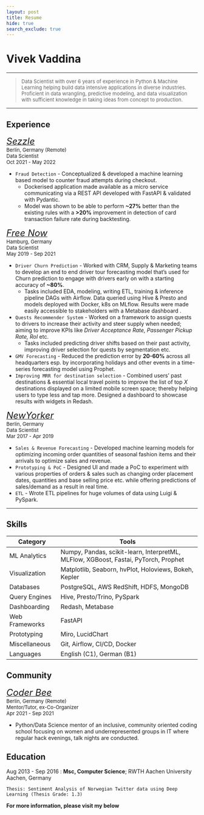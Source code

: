 ```yaml
---
layout: post
title: Resume
hide: true
search_exclude: true
---
```


# Vivek Vaddina

----

> <font size=2>Data Scientist with over 6 years of experience in Python & Machine Learning helping build data intensive applications in diverse industries. Proficient in data wrangling, predictive modeling, and data visualization with sufficient knowledge in taking ideas from concept to production.</font>
----


## Experience

<a href="https://sezzle.eu"><font size="5rem"><i>Sezzle</i></font></a>
<br/> <font size="2rem">Berlin, Germany (Remote)</font>
<br/> <font size="2rem">Data Scientist</font>
<br/> <font size="2rem">Oct 2021 - May 2022</font>

- `Fraud Detection` - Conceptualized & developed a machine learning based model to counter fraud attempts during checkout.
    - Dockerised application made available as a micro service communicating via a REST API developed with FastAPI & validated with Pydantic.
    - Model was shown to be able to perform **~27%** better than the existing rules with a **>20%** improvement in detection of card transaction failure rate during backtesting.


<a href="https://free-now.com/de"><font size="5rem"><i>Free Now</i></font></a>
<br/> <font size="2rem">Hamburg, Germany</font>
<br/> <font size="2rem">Data Scientist</font>
<br/> <font size="2rem">May 2019 - Sep 2021</font>


- `Driver Churn Prediction` - Worked with CRM, Supply & Marketing teams to develop an end to end driver tour forecasting model that’s used for Churn prediction to engage with drivers early on with a starting accuracy of **~80%**.
    - Tasks included EDA, modeling, writing ETL, training & inference pipeline DAGs with Airflow. Data queried using Hive & Presto and models deployed with Docker, k8s on MLflow. Results were made easily accessible to stakeholders with a Metabase dashboard <i class="fa-solid fa-chart-line"></i>.
- `Quests Recommender System` - Worked on a framework to assign quests to drivers to increase their activity and steer supply when needed; aiming to improve KPIs like *Driver Acceptance Rate, Passenger Pickup Rate, RoI* etc. 
    - Tasks included predicting driver shifts based on their past activity, improving driver selection for quests by segmentation etc.
- `GMV Forecasting` - Reduced the prediction error by **20-60%** across all headquarters esp. by incorporating holidays and other events in a time-series forecasting model using Prophet.
- `Improving MRR for destination selection` - Combined users’ past destinations & essential local travel points to improve the list of top *X* destinations displayed on a limited mobile screen space; thereby helping users to type less and tap more. Designed a dashboard to showcase results with widgets in Redash.

<a href="https://newyorker.de"><font size="5rem"><i>NewYorker</i></font></a>
<br/> <font size="2rem">Berlin, Germany</font>
<br/> <font size="2rem">Data Scientist</font>
<br/> <font size="2rem">Mar 2017 - Apr 2019</font>

- `Sales & Revenue Forecasting` - Developed machine learning models for optimizing incoming order quantities of seasonal fashion items and their arrivals to optimize sales and revenue.
- `Prototyping & PoC` - Designed UI and made a PoC to experiment with various properties of orders & sales such as changing order placement dates, quantities and base selling price etc. while offering predictions of sales/demand as a result in real time.
- `ETL` - Wrote ETL pipelines for huge volumes of data using Luigi & PySpark.

---

Skills
------

| Category | Tools |
|-|-|   
| ML Analytics | Numpy, Pandas, scikit-learn, InterpretML, MLFlow, XGBoost, Fastai, PyTorch, Prophet |
| Visualization | Matplotlib, Seaborn, hvPlot, Holoviews, Bokeh, Kepler |
| Databases | PostgreSQL, AWS RedShift, HDFS, MongoDB |
| Query Engines | Hive, Presto/Trino, PySpark |
| Dashboarding | Redash, Metabase |
| Web Frameworks | FastAPI |
| Prototyping | Miro, LucidChart |
| Miscellaneous | Git, Airflow, CI/CD, Docker |
| Languages | English (C1), German (B1) |


Community
---------

<a href="https://coderbee.de"><font size="5rem"><i>Coder Bee</i></font></a>
<br/> <font size="2rem">Berlin, Germany (Remote)</font>
<br/> <font size="2rem">Mentor/Tutor, ex-Co-Organizer</font>
<br/> <font size="2rem">Apr 2021 - Sep 2021</font>

- Python/Data Science mentor of an inclusive, community oriented coding school focusing on women and underrepresented groups in IT where regular hack evenings, talk nights are conducted.


Education
---------

Aug 2013 - Sep 2016
:   **Msc, Computer Science**; RWTH Aachen University
    <br>Aachen, Germany
    
    Thesis: Sentiment Analysis of Norwegian Twitter data using Deep Learning (Thesis Grade: 1.3)

**For more information, please visit my <i class="fa-brands fa-linkedin"></i> below**
